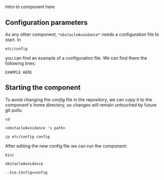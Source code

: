 ```
```
#
``` obstacleAvoidance
```
Intro to component here


## Configuration parameters
As any other component,
``` *obstacleAvoidance* ```
needs a configuration file to start. In

    etc/config

you can find an example of a configuration file. We can find there the following lines:

    EXAMPLE HERE

    
## Starting the component
To avoid changing the *config* file in the repository, we can copy it to the component's home directory, so changes will remain untouched by future git pulls:

    cd

``` <obstacleAvoidance 's path> ```

    cp etc/config config
    
After editing the new config file we can run the component:

    bin/

```obstacleAvoidance ```

    --Ice.Config=config
